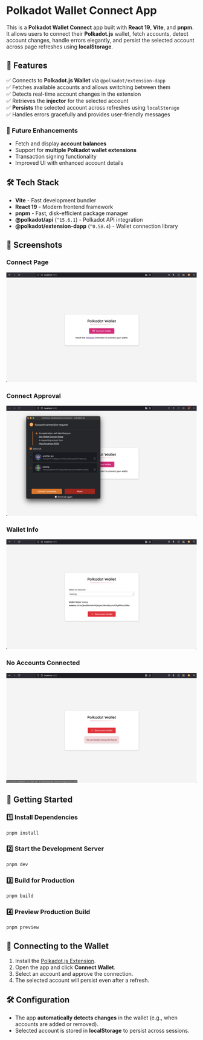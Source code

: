 # Polkadot Wallet Connect App

This is a **Polkadot Wallet Connect** app built with **React 19**, **Vite**, and **pnpm**. It allows users to connect their **Polkadot.js** wallet, fetch accounts, detect account changes, handle errors elegantly, and persist the selected account across page refreshes using **localStorage**.

## 🚀 Features

✅ Connects to **Polkadot.js Wallet** via `@polkadot/extension-dapp`\
✅ Fetches available accounts and allows switching between them\
✅ Detects real-time account changes in the extension\
✅ Retrieves the **injector** for the selected account\
✅ **Persists** the selected account across refreshes using `localStorage`\
✅ Handles errors gracefully and provides user-friendly messages

### 🔮 Future Enhancements

- Fetch and display **account balances**
- Support for **multiple Polkadot wallet extensions**
- Transaction signing functionality
- Improved UI with enhanced account details

## 🛠️ Tech Stack

- **Vite** - Fast development bundler
- **React 19** - Modern frontend framework
- **pnpm** - Fast, disk-efficient package manager
- **@polkadot/api** (`^15.6.1`) - Polkadot API integration
- **@polkadot/extension-dapp** (`^0.58.4`) - Wallet connection library

## 📸 Screenshots

### Connect Page

![Connect Page](screenshots/connect-page.png)

### Connect Approval

![Connect Approval](screenshots/connect-approval.png)

### Wallet Info

![Connect Page](screenshots/wallet-info.png)

### No Accounts Connected

![Connect Page](screenshots/wallet-connected-with-no-accounts.png)

## 🚀 Getting Started

### 1️⃣ Install Dependencies

```sh
pnpm install
```

### 2️⃣ Start the Development Server

```sh
pnpm dev
```

### 3️⃣ Build for Production

```sh
pnpm build
```

### 4️⃣ Preview Production Build

```sh
pnpm preview
```

## 🔗 Connecting to the Wallet

1. Install the [Polkadot.js Extension](https://polkadot.js.org/extension/).
2. Open the app and click **Connect Wallet**.
3. Select an account and approve the connection.
4. The selected account will persist even after a refresh.

## 🛠️ Configuration

- The app **automatically detects changes** in the wallet (e.g., when accounts are added or removed).
- Selected account is stored in **localStorage** to persist across sessions.
